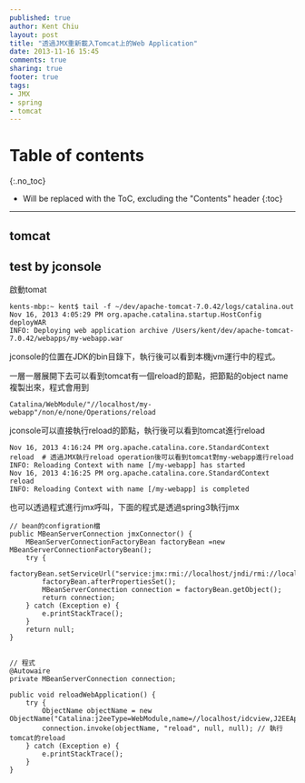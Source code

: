 ```yaml
---
published: true
author: Kent Chiu
layout: post
title: "透過JMX重新載入Tomcat上的Web Application"
date: 2013-11-16 15:45
comments: true
sharing: true
footer: true
tags: 
- JMX
- spring
- tomcat
---
```


# Table of contents
{:.no_toc}

* Will be replaced with the ToC, excluding the "Contents" header
{:toc}

----------------------------------------------------------------



## tomcat 

## test by jconsole

啟動tomat

	kents-mbp:~ kent$ tail -f ~/dev/apache-tomcat-7.0.42/logs/catalina.out
	Nov 16, 2013 4:05:29 PM org.apache.catalina.startup.HostConfig deployWAR
	INFO: Deploying web application archive /Users/kent/dev/apache-tomcat-7.0.42/webapps/my-webapp.war

jconsole的位置在JDK的bin目錄下，執行後可以看到本機jvm運行中的程式。

一層一層展開下去可以看到tomcat有一個reload的節點，把節點的object name複製出來，程式會用到

`Catalina/WebModule/"//localhost/my-webapp"/non/e/none/Operations/reload`

jconsole可以直接執行reload的節點，執行後可以看到tomcat進行reload

	
	Nov 16, 2013 4:16:24 PM org.apache.catalina.core.StandardContext reload  # 透過JMX執行reload operation後可以看到tomcat對my-webapp進行reload
	INFO: Reloading Context with name [/my-webapp] has started
	Nov 16, 2013 4:16:25 PM org.apache.catalina.core.StandardContext reload
	INFO: Reloading Context with name [/my-webapp] is completed


也可以透過程式進行jmx呼叫，下面的程式是透過spring3執行jmx

    // bean的configration檔
    public MBeanServerConnection jmxConnector() {
        MBeanServerConnectionFactoryBean factoryBean =new MBeanServerConnectionFactoryBean();
        try {
            factoryBean.setServiceUrl("service:jmx:rmi://localhost/jndi/rmi://localhost:1099/jmxrmi");
            factoryBean.afterPropertiesSet();
            MBeanServerConnection connection = factoryBean.getObject();
            return connection;
        } catch (Exception e) {
            e.printStackTrace();
        }
        return null;
    }


    // 程式
    @Autowaire
    private MBeanServerConnection connection;
    
    public void reloadWebApplication() {
        try {
            ObjectName objectName = new ObjectName("Catalina:j2eeType=WebModule,name=//localhost/idcview,J2EEApplication=none,J2EEServer=none");
            connection.invoke(objectName, "reload", null, null); // 執行tomcat的reload
        } catch (Exception e) {
            e.printStackTrace();
        }
    }
